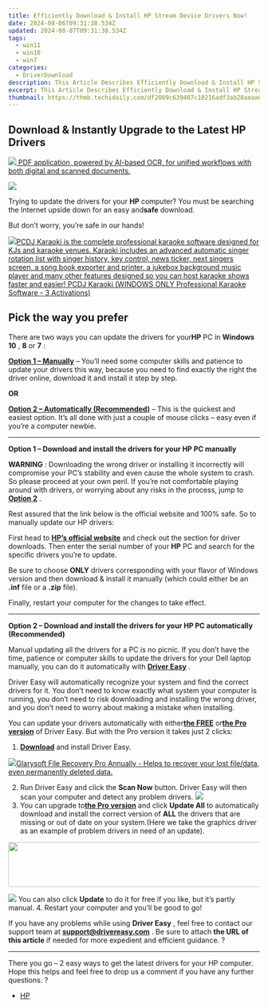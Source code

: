 ```yaml
---
title: Efficiently Download & Install HP Stream Device Drivers Now!
date: 2024-08-06T09:31:38.534Z
updated: 2024-08-07T09:31:38.534Z
tags:
  - win11
  - win10
  - win7
categories:
  - DriverDownload
description: This Article Describes Efficiently Download & Install HP Stream Device Drivers Now!
excerpt: This Article Describes Efficiently Download & Install HP Stream Device Drivers Now!
thumbnail: https://thmb.techidaily.com/df2009c639407c10216adf3ab20aeaa652a10152c64c0456c40360dd20bfbffb.jpeg
---
```


## Download & Instantly Upgrade to the Latest HP Drivers

<!-- affiliate ads begin -->
<a href="https://checkout.abbyy.com/order/checkout.php?PRODS=39254762&QTY=1&AFFILIATE=108875&CART=1"> <img src="https://secure.avangate.com/images/merchant/0e5fb5c76fca16adbee503c9aff393cd/products/11_FR-Badges-NEW-FR-Standard-16-WIN-200.png" border="0"> PDF application, powered by AI-based OCR, for unified workflows with both digital and scanned documents. </a>
<!-- affiliate ads end -->
![](https://images.drivereasy.com/wp-content/uploads/2018/10/img_5bb8235cdc55d.jpg)

 Trying to update the drivers for your **HP**   computer? You must be searching the Internet upside down for an easy and**safe** download.

But don’t worry, you’re safe in our hands!

<!-- affiliate ads begin -->
<a href="https://shop.pcdj.com/order/checkout.php?PRODS=4698832&QTY=1&AFFILIATE=108875&CART=1"> <img src="https://secure.avangate.com/images/merchant/47f4b6321e9fd8e8f7326a6adc1a7c1e/products/karaoki-new-searchresultspane.jpg" border="0">PCDJ Karaoki is the complete professional karaoke software designed for KJs and karaoke venues. Karaoki includes an advanced automatic singer rotation list with singer history, key control, news ticker, next singers screen, a song book exporter and printer, a jukebox background music player and many other features designed so you can host karaoke shows faster and easier! 
 PCDJ Karaoki (WINDOWS ONLY Professional Karaoke Software - 3 Activations)</a>
<!-- affiliate ads end -->
## Pick the way you prefer

 There are two ways you can update the drivers for your**HP** PC in **Windows 10** , **8** or **7** :

[**Option 1 – Manually**](https://tools.techidaily.com/drivereasy/download/) – You’ll need some computer skills and patience to update your drivers this way, because you need to find exactly the right the driver online, download it and install it step by step.

**OR**

[**Option 2 – Automatically (Recommended)**](https://tools.techidaily.com/drivereasy/download/) – This is the quickest and easiest option. It’s all done with just a couple of mouse clicks – easy even if you’re a computer newbie.

---

 **Option 1 – Download and install the drivers for your HP PC manually**

**WARNING** : Downloading the wrong driver or installing it incorrectly will compromise your PC’s stability and even cause the whole system to crash. So please proceed at your own peril. If you’re not comfortable playing around with drivers, or worrying about any risks in the process, jump to [**Option 2**](https://tools.techidaily.com/drivereasy/download/) .

 Rest assured that the link below is the official website and 100% safe. So to manually update our HP drivers:

 First head to **[HP’s official website](https://www8.hp.com/us/en/home.html)** [](https://shop-links.co/link/?exclusive=1&publisher_slug=itechdaily19598&url=https%3A%2F%2Fwww.dell.com%2Fen-us) and check out the section for driver downloads. Then enter the serial number of your **HP** PC and search for the specific drivers you’re to update.

 Be sure to choose **ONLY** drivers corresponding with your flavor of Windows version and then download & install it manually (which could either be an **.inf** file or a **.zip** file).

Finally, restart your computer for the changes to take effect.

---

 **Option 2 – Download and install the drivers for your HP PC automatically (Recommended)**

 Manual updating all the drivers for a PC is no picnic. If you don’t have the time, patience or computer skills to update the  drivers for your Dell laptop manually, you can do it automatically with **[Driver Easy](https://tools.techidaily.com/drivereasy/download/)**  .

 Driver Easy will automatically recognize your system and find the correct drivers for it. You don’t need to know exactly what system your computer is running, you don’t need to risk downloading and installing the wrong driver, and you don’t need to worry about making a mistake when installing.

 You can update your drivers automatically with either[**the FREE**](https://tools.techidaily.com/drivereasy/download/)  or[**the Pro version**](https://tools.techidaily.com/drivereasy/download/) of Driver Easy. But with the Pro version it takes just 2 clicks:

1. **[Download](https://tools.techidaily.com/drivereasy/download/)**  and install Driver Easy.
<!-- affiliate ads begin -->
<a href="https://order.glarysoft.com/order/checkout.php?PRODS=35504869&QTY=1&AFFILIATE=108875&CART=1"><img src="https://secure.avangate.com/images/merchant/6734fa703f6633ab896eecbdfad8953a/products/1_FR-200-1.png" border="0">Glarysoft File Recovery Pro Annually -  Helps to recover your lost file/data, even permanently deleted data. 
</a>
<!-- affiliate ads end -->
2. Run Driver Easy and click the **Scan Now** button. Driver Easy will then scan your computer and detect any problem drivers. ![](https://images.drivereasy.com/wp-content/uploads/2018/07/img_5b5aefd675a7c.jpg)
3. You can upgrade to[**the Pro version**](https://tools.techidaily.com/drivereasy/download/) and click **Update All** to automatically download and install the correct version of **ALL**  the drivers that are missing or out of date on your system.(Here we take the graphics driver as an example of problem drivers in need of an update).  
<!-- affiliate ads begin -->
<a href="https://aligracehair.sjv.io/c/5597632/2087267/19272" target="_top" id="2087267"><img src="//a.impactradius-go.com/display-ad/19272-2087267" border="0" alt="" width="728" height="90"/></a><img height="0" width="0" src="https://imp.pxf.io/i/5597632/2087267/19272" style="position:absolute;visibility:hidden;" border="0" />
<!-- affiliate ads end -->
![](https://images.drivereasy.com/wp-content/uploads/2018/10/img_5bb83229d86f1.jpg) You can also click **Update** to do it for free if you like, but it’s partly manual.
4. Restart your computer and you’ll be good to go!

 If you have any problems while using **Driver Easy** , feel free to contact our support team at **<support@drivereasy.com>** . Be sure to attach **the URL of this article** if needed for more expedient and efficient guidance. ?

---

 There you go – 2 easy ways to get the latest drivers for your HP computer. Hope this helps and feel free to drop us a comment if you have any further questions. ?

* [HP](https://tools.techidaily.com/drivereasy/download/)

<ins class="adsbygoogle"
     style="display:block"
     data-ad-format="autorelaxed"
     data-ad-client="ca-pub-7571918770474297"
     data-ad-slot="1223367746"></ins>



<ins class="adsbygoogle"
     style="display:block"
     data-ad-client="ca-pub-7571918770474297"
     data-ad-slot="8358498916"
     data-ad-format="auto"
     data-full-width-responsive="true"></ins>
